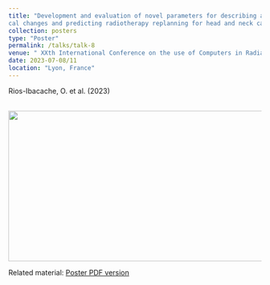 ```yaml
---
title: "Development and evaluation of novel parameters for describing anatomi
cal changes and predicting radiotherapy replanning for head and neck cancer patients"
collection: posters
type: "Poster"
permalink: /talks/talk-8
venue: " XXth International Conference on the use of Computers in Radiation Therapy (ICCR) 2024"
date: 2023-07-08/11
location: "Lyon, France"
---
```


Rios-Ibacache, O. et al. (2023) 
<center><br/><img src='/files/Poster_ICCR_RiosIbacache-1.png' width="800" height="300"></center>

Related material: [Poster PDF version](http://odetteriosi.github.io/files/Poster_ICCR_RiosIbacache.pdf)
